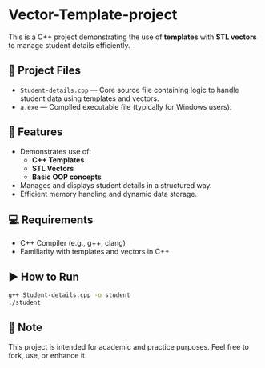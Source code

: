 # Vector-Template-project

This is a C++ project demonstrating the use of **templates** with **STL vectors** to manage student details efficiently.

## 📁 Project Files

- `Student-details.cpp` — Core source file containing logic to handle student data using templates and vectors.
- `a.exe` — Compiled executable file (typically for Windows users).

## 🧠 Features

- Demonstrates use of:
  - **C++ Templates**
  - **STL Vectors**
  - **Basic OOP concepts**
- Manages and displays student details in a structured way.
- Efficient memory handling and dynamic data storage.

## 💻 Requirements

- C++ Compiler (e.g., g++, clang)
- Familiarity with templates and vectors in C++

## ▶️ How to Run

```bash
g++ Student-details.cpp -o student
./student

```

## 📌 Note

This project is intended for academic and practice purposes. Feel free to fork, use, or enhance it.

